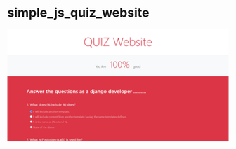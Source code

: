 # simple_js_quiz_website
<img src="https://github.com/keniiy/simple_js_quiz_website/blob/master/Quiz_website/screenshot.png">
